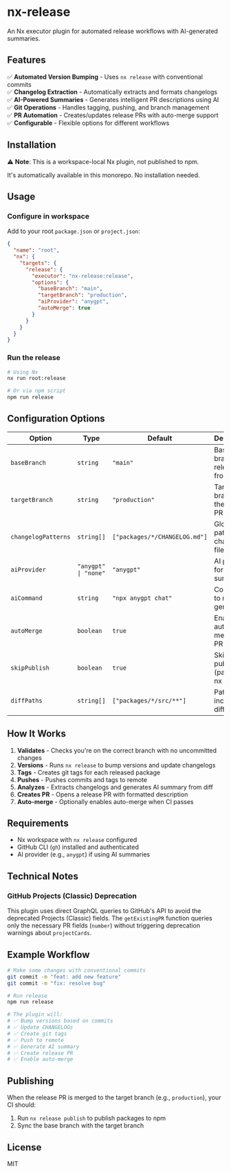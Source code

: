 # nx-release

An Nx executor plugin for automated release workflows with AI-generated summaries.

## Features

✅ **Automated Version Bumping** - Uses `nx release` with conventional commits  
✅ **Changelog Extraction** - Automatically extracts and formats changelogs  
✅ **AI-Powered Summaries** - Generates intelligent PR descriptions using AI  
✅ **Git Operations** - Handles tagging, pushing, and branch management  
✅ **PR Automation** - Creates/updates release PRs with auto-merge support  
✅ **Configurable** - Flexible options for different workflows

## Installation

⚠️ **Note**: This is a workspace-local Nx plugin, not published to npm.

It's automatically available in this monorepo. No installation needed.

## Usage

### Configure in workspace

Add to your root `package.json` or `project.json`:

```json
{
  "name": "root",
  "nx": {
    "targets": {
      "release": {
        "executor": "nx-release:release",
        "options": {
          "baseBranch": "main",
          "targetBranch": "production",
          "aiProvider": "anygpt",
          "autoMerge": true
        }
      }
    }
  }
}
```

### Run the release

```bash
# Using Nx
nx run root:release

# Or via npm script
npm run release
```

## Configuration Options

| Option              | Type                 | Default                       | Description                            |
| ------------------- | -------------------- | ----------------------------- | -------------------------------------- |
| `baseBranch`        | `string`             | `"main"`                      | Base branch to release from            |
| `targetBranch`      | `string`             | `"production"`                | Target branch for the release PR       |
| `changelogPatterns` | `string[]`           | `["packages/*/CHANGELOG.md"]` | Glob patterns for changelog files      |
| `aiProvider`        | `"anygpt" \| "none"` | `"anygpt"`                    | AI provider for summaries              |
| `aiCommand`         | `string`             | `"npx anygpt chat"`           | Command to run for AI generation       |
| `autoMerge`         | `boolean`            | `true`                        | Enable auto-merge on PR                |
| `skipPublish`       | `boolean`            | `true`                        | Skip publishing (passed to nx release) |
| `diffPaths`         | `string[]`           | `["packages/*/src/**"]`       | Paths to include in diff for AI        |

## How It Works

1. **Validates** - Checks you're on the correct branch with no uncommitted changes
2. **Versions** - Runs `nx release` to bump versions and update changelogs
3. **Tags** - Creates git tags for each released package
4. **Pushes** - Pushes commits and tags to remote
5. **Analyzes** - Extracts changelogs and generates AI summary from diff
6. **Creates PR** - Opens a release PR with formatted description
7. **Auto-merge** - Optionally enables auto-merge when CI passes

## Requirements

- Nx workspace with `nx release` configured
- GitHub CLI (`gh`) installed and authenticated
- AI provider (e.g., `anygpt`) if using AI summaries

## Technical Notes

### GitHub Projects (Classic) Deprecation

This plugin uses direct GraphQL queries to GitHub's API to avoid the deprecated Projects (Classic) fields. The `getExistingPR` function queries only the necessary PR fields (`number`) without triggering deprecation warnings about `projectCards`.

## Example Workflow

```bash
# Make some changes with conventional commits
git commit -m "feat: add new feature"
git commit -m "fix: resolve bug"

# Run release
npm run release

# The plugin will:
# ✅ Bump versions based on commits
# ✅ Update CHANGELOGs
# ✅ Create git tags
# ✅ Push to remote
# ✅ Generate AI summary
# ✅ Create release PR
# ✅ Enable auto-merge
```

## Publishing

When the release PR is merged to the target branch (e.g., `production`), your CI should:

1. Run `nx release publish` to publish packages to npm
2. Sync the base branch with the target branch

## License

MIT
